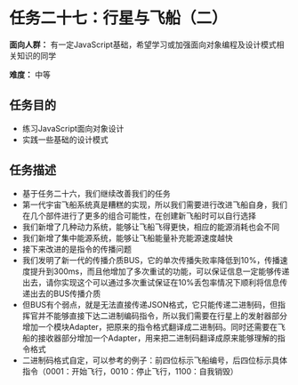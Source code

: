 # 任务二十七：行星与飞船（二）

**面向人群：**
有一定JavaScript基础，希望学习或加强面向对象编程及设计模式相关知识的同学

**难度：**
中等

## 任务目的
- 练习JavaScript面向对象设计
- 实践一些基础的设计模式

## 任务描述
- 基于任务二十六，我们继续改善我们的任务
- 第一代宇宙飞船系统真是糟糕的实现，所以我们需要进行改进飞船自身，我们在几个部件进行了更多的组合可能性，在创建新飞船时可以自行选择
- 我们新增了几种动力系统，能够让飞船飞得更快，相应的能源消耗也会不同
- 我们新增了集中能源系统，能够让飞船能量补充能源速度越快
- 接下来改进的是指令的传播问题
- 我们发明了新一代的传播介质BUS，它的单次传播失败率降低到10%，传播速度提升到300ms，而且他增加了多次重试的功能，可以保证信息一定能够传递出去，请你实现这个可以通过多次重试保证在10%丢包率情况下顺利将信息传递出去的BUS传播介质
- 但BUS有个弱点，就是无法直接传递JSON格式，它只能传递二进制码，但指挥官并不能够直接下达二进制编码指令，所以我们需要在行星上的发射器部分增加一个模块Adapter，把原来的指令格式翻译成二进制码。同时还需要在飞船的接收器部分增加一个Adapter，用来把二进制码翻译成原来能够理解的指令格式
- 二进制码格式自定，可以参考的例子：前四位标示飞船编号，后四位标示具体指令（0001：开始飞行，0010：停止飞行，1100：自我销毁）